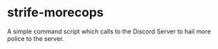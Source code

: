 # strife-morecops
A simple command script which calls to the Discord Server to hail more police to the server. 
